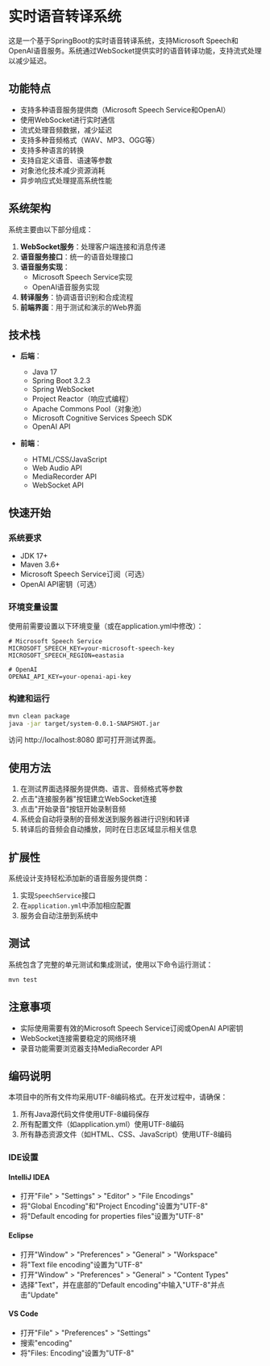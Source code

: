 # 实时语音转译系统

这是一个基于SpringBoot的实时语音转译系统，支持Microsoft Speech和OpenAI语音服务。系统通过WebSocket提供实时的语音转译功能，支持流式处理以减少延迟。

## 功能特点

- 支持多种语音服务提供商（Microsoft Speech Service和OpenAI）
- 使用WebSocket进行实时通信
- 流式处理音频数据，减少延迟
- 支持多种音频格式（WAV、MP3、OGG等）
- 支持多种语言的转换
- 支持自定义语音、语速等参数
- 对象池化技术减少资源消耗
- 异步响应式处理提高系统性能

## 系统架构

系统主要由以下部分组成：

1. **WebSocket服务**：处理客户端连接和消息传递
2. **语音服务接口**：统一的语音处理接口
3. **语音服务实现**：
   - Microsoft Speech Service实现
   - OpenAI语音服务实现
4. **转译服务**：协调语音识别和合成流程
5. **前端界面**：用于测试和演示的Web界面

## 技术栈

- **后端**：
  - Java 17
  - Spring Boot 3.2.3
  - Spring WebSocket
  - Project Reactor（响应式编程）
  - Apache Commons Pool（对象池）
  - Microsoft Cognitive Services Speech SDK
  - OpenAI API

- **前端**：
  - HTML/CSS/JavaScript
  - Web Audio API
  - MediaRecorder API
  - WebSocket API

## 快速开始

### 系统要求

- JDK 17+
- Maven 3.6+
- Microsoft Speech Service订阅（可选）
- OpenAI API密钥（可选）

### 环境变量设置

使用前需要设置以下环境变量（或在application.yml中修改）：

```
# Microsoft Speech Service
MICROSOFT_SPEECH_KEY=your-microsoft-speech-key
MICROSOFT_SPEECH_REGION=eastasia

# OpenAI
OPENAI_API_KEY=your-openai-api-key
```

### 构建和运行

```bash
mvn clean package
java -jar target/system-0.0.1-SNAPSHOT.jar
```

访问 http://localhost:8080 即可打开测试界面。

## 使用方法

1. 在测试界面选择服务提供商、语言、音频格式等参数
2. 点击"连接服务器"按钮建立WebSocket连接
3. 点击"开始录音"按钮开始录制音频
4. 系统会自动将录制的音频发送到服务器进行识别和转译
5. 转译后的音频会自动播放，同时在日志区域显示相关信息

## 扩展性

系统设计支持轻松添加新的语音服务提供商：

1. 实现`SpeechService`接口
2. 在`application.yml`中添加相应配置
3. 服务会自动注册到系统中

## 测试

系统包含了完整的单元测试和集成测试，使用以下命令运行测试：

```bash
mvn test
```

## 注意事项

- 实际使用需要有效的Microsoft Speech Service订阅或OpenAI API密钥
- WebSocket连接需要稳定的网络环境
- 录音功能需要浏览器支持MediaRecorder API 

## 编码说明

本项目中的所有文件均采用UTF-8编码格式。在开发过程中，请确保：

1. 所有Java源代码文件使用UTF-8编码保存
2. 所有配置文件（如application.yml）使用UTF-8编码
3. 所有静态资源文件（如HTML、CSS、JavaScript）使用UTF-8编码

### IDE设置

#### IntelliJ IDEA
- 打开"File" > "Settings" > "Editor" > "File Encodings"
- 将"Global Encoding"和"Project Encoding"设置为"UTF-8"
- 将"Default encoding for properties files"设置为"UTF-8"

#### Eclipse
- 打开"Window" > "Preferences" > "General" > "Workspace"
- 将"Text file encoding"设置为"UTF-8"
- 打开"Window" > "Preferences" > "General" > "Content Types"
- 选择"Text"，并在底部的"Default encoding"中输入"UTF-8"并点击"Update"

#### VS Code
- 打开"File" > "Preferences" > "Settings"
- 搜索"encoding"
- 将"Files: Encoding"设置为"UTF-8" 